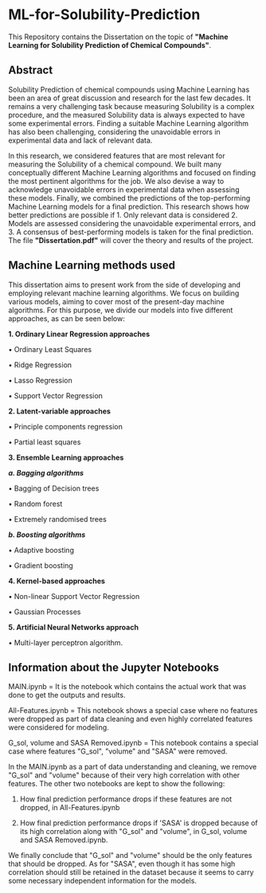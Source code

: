 # ML-for-Solubility-Prediction

This Repository contains the Dissertation on the topic of **"Machine Learning for Solubility Prediction of Chemical Compounds"**. 

## Abstract 
Solubility Prediction of chemical compounds using Machine Learning has been an area of great discussion and research for the last few decades. It remains a very challenging task because measuring Solubility is a complex procedure, and the measured Solubility data is always expected to have some experimental errors. Finding a suitable Machine Learning algorithm has also been challenging, considering the unavoidable errors in experimental data and lack of relevant data.

In this research, we considered features that are most relevant for measuring the Solubility of a chemical compound. We built many conceptually different Machine Learning algorithms and focused on finding the most pertinent algorithms for the job. We also devise a way to acknowledge unavoidable errors in experimental data when assessing these models. Finally, we combined the predictions of the top-performing Machine Learning models for a final prediction. This research shows how better predictions are possible if 1. Only relevant data is considered 2. Models are assessed considering the unavoidable experimental errors, and 3. A consensus of best-performing models is taken for the final prediction. The file **"Dissertation.pdf"** will cover the theory and results of the project.  
## Machine Learning methods used

This dissertation aims to present work from the side of developing and employing relevant machine learning algorithms. We focus on building various models, aiming to cover most of the present-day machine algorithms. For this purpose, we divide our models into five different approaches, as can be seen below:

**1. Ordinary Linear Regression approaches**

• Ordinary Least Squares

• Ridge Regression

• Lasso Regression

• Support Vector Regression

**2. Latent-variable approaches**

• Principle components regression

• Partial least squares

**3. Ensemble Learning approaches**

**_a. Bagging algorithms_**

• Bagging of Decision trees

• Random forest

• Extremely randomised trees 

**_b. Boosting algorithms_**

• Adaptive boosting 

• Gradient boosting

**4. Kernel-based approaches**

• Non-linear Support Vector Regression

• Gaussian Processes

**5. Artificial Neural Networks approach**

• Multi-layer perceptron algorithm.

## Information about the Jupyter Notebooks

MAIN.ipynb = It is the notebook which contains the actual work that was done to get the outputs and results.

All-Features.ipynb = This notebook shows a special case where no features were dropped as part of data cleaning and even highly correlated features were considered for modeling.

G_sol, volume and SASA Removed.ipynb = This notebook contains a special case where features "G_sol", "volume" and "SASA" were removed.

In the MAIN.ipynb as a part of data understanding and cleaning, we remove "G_sol" and "volume" because of their very high correlation with other features. The other two notebooks are kept to show the following:

1. How final prediction performance drops if these features are not dropped, in All-Features.ipynb

2. How final prediction performance drops if 'SASA' is dropped because of its high correlation along with "G_sol" and "volume", in G_sol, volume and SASA Removed.ipynb.

We finally conclude that "G_sol" and "volume" should be the only features that should be dropped. As for "SASA", even though it has some high correlation should still be retained in the dataset because it seems to carry some necessary independent information for the models.
